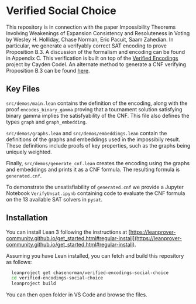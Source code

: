 # Verified Social Choice

This repository is in connection with the paper Impossibility Theorems Involving Weakenings of Expansion Consistency and Resoluteness in Voting by Wesley H. Holliday, Chase Norman, Eric Pacuit, Saam Zahedian. In particular, we generate a verifyably correct SAT encoding to prove Proposition B.3. A discussion of the formalism and encoding can be found in Appendix C. This verification is built on top of the [Verified Encodings](https://github.com/ccodel/verified-encodings) project by Cayden Codel. An alternate method to generate a CNF verifying Proposition B.3 can be found [here](https://github.com/szahedian/binary-gamma).

## Key Files

`src/demos/main.lean` contains the definition of the encoding, along with the proof `encodes_binary_gamma` proving that a tournament solution satisfying binary gamma implies the satisfyability of the CNF. This file also defines the types `graph` and `graph_embedding`.

`src/demos/graphs.lean` and `src/demos/embeddings.lean` contain the definitions of the graphs and embeddings used in the impossibily result. These definitions include proofs of key properties, such as the graphs being uniquely weighted.

Finally, `src/demos/generate_cnf.lean` creates the encoding using the graphs and embeddings and prints it as a CNF formula. The resulting formula is `generated.cnf`.

To demonstrate the unsatisfiability of `generated.cnf` we provide a Jupyter Notebook `VerifyUnsat.ipynb` containing code to evaluate the CNF formula on the 13 available SAT solvers in `pysat`.

## Installation

You can install Lean 3 following the instructions at [https://leanprover-community.github.io/get_started.html#regular-install](https://leanprover-community.github.io/get_started.html#regular-install).

Assuming you have Lean installed, you can fetch and build this repository as follows:

```bash
  leanproject get chasenorman/verified-encodings-social-choice
  cd verified-encodings-social-choice
  leanproject build
```
You can then open folder in VS Code and browse the files.